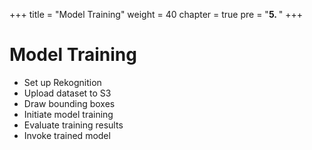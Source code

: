 +++
title = "Model Training"
weight = 40
chapter = true
pre = "<b>5. </b>"
+++

# Model Training

- Set up Rekognition
- Upload dataset to S3
- Draw bounding boxes
- Initiate model training
- Evaluate training results
- Invoke trained model
